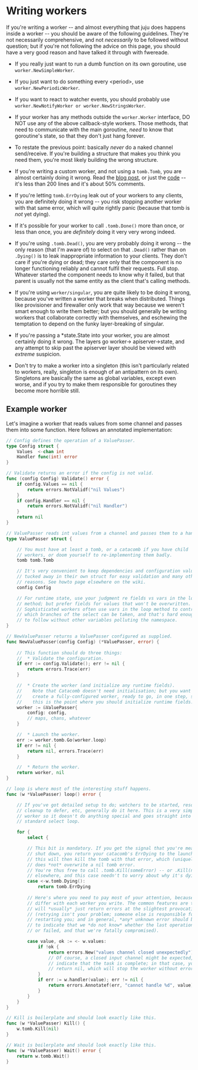 # Writing workers

If you're writing a worker -- and almost everything that juju does happens inside a worker -- you should be aware of the
following guidelines. They're not necessarily comprehensive, and not *necessarily* to be followed without question; but
if you're not following the advice on this page, you should have a very good reason and have talked it through with
fwereade.

* If you really just want to run a dumb function on its own goroutine, use `worker.NewSimpleWorker`.

* If you just want to do something every \<period\>, use `worker.NewPeriodicWorker`.

* If you want to react to watcher events, you should probably use `worker.NewNotifyWorker or worker.NewStringsWorker`.

* If your worker has any methods outside the `worker.Worker` interface, DO NOT use any of the above callback-style
  workers. Those methods, that need to communicate with the main goroutine, *need* to know that goroutine's state, so
  that they don't just hang forever.

* To restate the previous point: basically *never* do a naked channel send/receive. If you're building a structure that
  makes you think you need them, you're most likely building the wrong structure.

* If you're writing a custom worker, and not using a `tomb.Tomb`, you are almost certainly doing it wrong. Read
  the [blog post](http://blog.labix.org/2011/10/09/death-of-goroutines-under-control), or just
  the [code](http://launchpad.net/tomb) -- it's less than 200 lines and it's about 50% comments.

* If you're letting `tomb.ErrDying` leak out of your workers to any clients, you are definitely doing it wrong -- you
  risk stopping another worker with that same error, which will quite rightly panic (because that tomb is *not* yet
  dying).

* If it's possible for your worker to call `.tomb.Done()` more than once, or less than once, you are *definitely* doing
  it very very wrong indeed.

* If you're using `.tomb.Dead()`, you are very probably doing it wrong -- the only reason (that I'm aware of) to select
  on that `.Dead()` rather than on `.Dying()` is to leak inappropriate information to your clients. They don't care if
  you're dying or dead; they care only that the component is no longer functioning reliably and cannot fulfil their
  requests. Full stop. Whatever started the component needs to know why it failed, but that parent is usually not the
  same entity as the client that's calling methods.

* If you're using `worker/singular`, you are quite likely to be doing it wrong, because you've written a worker that
  breaks when distributed. Things like provisioner and firewaller only work that way because we weren't smart enough to
  write them better; but you should generally be writing workers that collaborate correctly with themselves, and
  eschewing the temptation to depend on the funky layer-breaking of singular.

* If you're passing a \*state.State into your worker, you are almost certainly doing it wrong. The layers go worker->
  apiserver->state, and any attempt to skip past the apiserver layer should be viewed with *extreme* suspicion.

* Don't try to make a worker into a singleton (this isn't particularly related to workers, really, singleton is enough
  of an antipattern on its own). Singletons are basically the same as global variables, except even worse, and if you
  try to make them responsible for goroutines they become more horrible still.

## Example worker

Let's imagine a worker that reads values from some channel and passes them into some function. Here follows an annotated
implementation:

```go
// Config defines the operation of a ValuePasser.
type Config struct {
    Values  <-chan int
    Handler func(int) error
}

// Validate returns an error if the config is not valid.
func (config Config) Validate() error {
    if config.Values == nil {
        return errors.NotValidf("nil Values")
    }
    if config.Handler == nil {
        return errors.NotValidf("nil Handler")
    }
    return nil
}

// ValuePasser reads int values from a channel and passes them to a handler.
type ValuePasser struct {

    // You must have at least a tomb, or a catacomb if you have child 
    // workers, or doom yourself to re-implementing them badly.
    tomb tomb.Tomb

    // It's very convenient to keep dependencies and configuration values
    // tucked away in their own struct for easy validation and many other
    // reasons. See howto page elsewhere on the wiki.
    config Config

    // For runtime state, use your judgment re fields vs vars in the loop
    // method; but prefer fields for values that won't be overwritten.
    // Sophisticated workers often use vars in the loop method to control
    // which branches of the select can be taken, and that's hard enough
    // to follow without other variables polluting the namespace.
}

// NewValuePasser returns a ValuePasser configured as supplied.
func NewValuePasser(config Config) (*ValuePasser, error) {
    
    // This function should do three things:
    //  * Validate the configuration.
    if err := config.Validate(); err != nil {
        return errors.Trace(err)
    }

    //  * Create the worker (and initialize any runtime fields).
    //    Note that Catacomb doesn't need initialisation; but you want to
    //    create a fully-configured worker, ready to go, in one step, so
    //    this is the point where you should initialize runtime fields.
    worker := &ValuePasser{
        config: config,
        // maps, chans, whatever
    }

    //  * Launch the worker.
    err := worker.tomb.Go(worker.loop)
    if err != nil {
        return nil, errors.Trace(err)
    }

    //  * Return the worker.
    return worker, nil
}

// loop is where most of the interesting stuff happens. 
func (w *ValuePasser) loop() error {

    // If you've got detailed setup to do; watchers to be started, resource
    // cleanup to defer, etc, generally do it here. This is a very simple
    // worker so it doesn't do anything special and goes straight into the
    // standard select loop.

    for {
        select {

        // This bit is mandatory. If you get the signal that you're meant to
        // shut down, you return your catacomb's ErrDying to the launcher func;
        // this will then kill the tomb with that error, which (uniquely)
        // does *not* overwrite a nil tomb error.
        // You're thus free to call .tomb.Kill(someError) -- or .Kill(nil) --
        // elsewhere, and this case needn't to worry about why it's dying.
        case <-w.tomb.Dying():
            return tomb.ErrDying
        
        // Here's where you need to pay most of your attention, because it'll
        // differ with each worker you write. The common features are that you
        // will *usually* just return errors at the slightest provocation
        // (retrying isn't your problem; someone else is responsible for
        // restarting you; and in general, *any* unknown error should be taken
        // to indicate that we *do not know* whether the last operation succeeded
        // or failed, and that we're fatally compromised).

        case value, ok := <- w.values:
            if !ok {
                return errors.New("values channel closed unexpectedly")
                // Of course, a closed input channel might be expected, and
                // indicate that the task is complete; in that case, you can
                // return nil, which will stop the worker without error.
            }
            if err := w.handler(value); err != nil {
                return errors.Annotatef(err, "cannot handle %d", value)
            }
        }
    }
}

// Kill is boilerplate and should look exactly like this.
func (w *ValuePasser) Kill() {
    w.tomb.Kill(nil)
}

// Wait is boilerplate and should look exactly like this.
func (w *ValuePasser) Wait() error {
    return w.tomb.Wait()
}
```